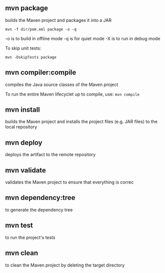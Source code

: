 ## mvn package
builds the Maven project and packages it into a JAR

```
mvn -f dir/pom.xml package -o -q
```
-o is to build in offline mode
-q is for quiet mode
-X is to run in debug mode

To skip unit tests: 
```
mvn -DskipTests package
```

## mvn compiler:compile
compiles the Java source classes of the Maven project

To run the entire Maven lifecyclet up to compile, use:
```mvn compile```

## mvn install
builds the Maven project and installs the project files (e.g. JAR files) to the local repository

## mvn deploy
deploys the artifact to the remote repository

## mvn validate
validates the Maven project to ensure that everything is correc

## mvn dependency:tree
to generate the dependency tree

## mvn test
to run the project's tests

## mvn clean
to clean the Maven project by deleting the target directory
